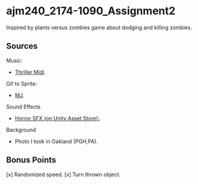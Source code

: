 # ajm240_2174-1090_Assignment2

Inspired by plants versus zombies game about dodging and killing zombies.

## Sources
Music:
* [Thriller Midi](http://www.midiworld.com/files/295/).

Gif to Sprite:
* [MJ](http://brotherbrain.tumblr.com/post/9554528181/michael-jacksons-moonwalkerhttps://www.youtube.com/watch?v=HM17mAmLd7k&t=41s#t=10.148144).

Sound Effects
* [Horror SFX (on Unity Asset Store):](https://www.assetstore.unity3d.com/en/#!/content/32834).

Background
* Photo I took in Oakland (PGH,PA).

## Bonus Points
[x] Randomized speed.
[x] Turn thrown object.
